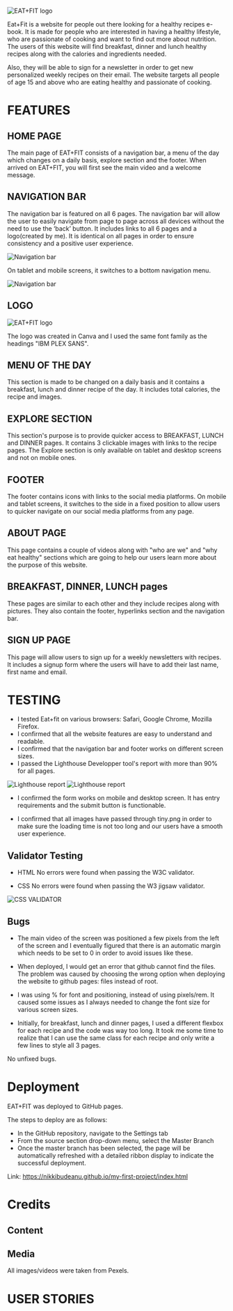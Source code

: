 ![EAT+FIT logo](assets/images/logo.jpg ) 


Eat+Fit is a website for people out there looking for a healthy recipes e-book. It is made for people who are interested in having a healthy lifestyle, who are passionate of cooking and want to find out more about nutrition. The users of this website will find breakfast, dinner and lunch healthy recipes along with the calories and ingredients needed.

Also, they will be able to sign for a newsletter in order to get new personalized weekly recipes on their email. The website targets all people of age 15 and above who are eating healthy and passionate of cooking.




# FEATURES



## HOME PAGE
The main page of EAT+FIT consists of a navigation bar, a menu of the day which changes on a daily basis, explore section and the footer. When arrived on EAT+FIT, you will first see the main video and a welcome message.

## NAVIGATION BAR 
The navigation bar is featured on all 6 pages. The navigation bar will allow the user to easily navigate from page to page across all devices without the need to use the ‘back’ button. It includes links to all 6 pages and a logo(created by me). It is identical on all pages in order to ensure consistency and a positive user experience.
 
![Navigation bar](assets/images/nav1.png)

On tablet and mobile screens, it switches to a bottom navigation menu. 

![Navigation bar](assets/images/nav2.png)
## LOGO 
![EAT+FIT logo](assets/images/logo.jpg)

The logo was created in Canva and I used the same font family as the headings "IBM PLEX SANS".

## MENU OF THE DAY
This section is made to be changed on a daily basis and it contains a breakfast, lunch and dinner recipe of the day. It includes total calories, the recipe and images. 

## EXPLORE SECTION
This section's purpose is to provide quicker access to BREAKFAST, LUNCH and DINNER pages. It contains 3 clickable images with links to the recipe pages. The Explore section is only available on tablet and desktop screens and not on mobile ones. 

## FOOTER
The footer contains icons with links to the social media platforms. On mobile and tablet screens, it switches to the side in a fixed position to allow users to quicker navigate on our social media platforms from any page. 


## ABOUT PAGE
This page contains a couple of videos along with "who are we" and "why eat healthy" sections which are going to help our users learn more about the purpose of this website. 

## BREAKFAST, DINNER, LUNCH pages
These pages are similar to each other and they include recipes along with pictures. They also contain the footer, hyperlinks section and the navigation bar. 

## SIGN UP PAGE
This page will allow users to sign up for a weekly newsletters with recipes. It includes a signup form where the users will have to add their last name, first name and email. 

# TESTING
* I tested Eat+fit on various browsers: Safari, Google Chrome, Mozilla Firefox. 
* I confirmed that all the website features are easy to understand and readable. 
* I confirmed that the navigation bar and footer works on different screen sizes. 
* I passed the Lighthouse Developper tool's report with more than 90% for all pages. 

![Lighthouse report](assets/images/report1.png)
![Lighthouse report](assets/images/report2.png)

* I confirmed the form works on mobile and desktop screen. It has entry requirements and the submit button is functionable. 

* I confirmed that all images have passed through tiny.png in order to make sure the loading time is not too long and our users have a smooth user experience. 



## Validator Testing

* HTML
No errors were found when passing the W3C validator.

* CSS
No errors were found when passing the W3 jigsaw validator.

![CSS VALIDATOR](assets/images/cssvalid.png)


## Bugs

* The main video of the screen was positioned a few pixels from the left of the screen and I eventually figured that there is an automatic margin which needs to be set to 0 in order to avoid issues like these. 

* When deployed, I would get an error that github cannot find the files. The problem was caused by choosing the wrong option when deploying the website to github pages: files instead of root. 

* I was using % for font and positioning, instead of using pixels/rem. It caused some issues as I always needed to change the font size for various screen sizes. 

* Initially, for breakfast, lunch and dinner pages, I used a different flexbox for each recipe and the code was way too long. It took me some time to realize that I can use the same class for each recipe and only write a few lines to style all 3 pages. 


No unfixed bugs. 

# Deployment
EAT+FIT  was deployed to GitHub pages. 

The steps to deploy are as follows:
* In the GitHub repository, navigate to the Settings tab
* From the source section drop-down menu, select the Master Branch
* Once the master branch has been selected, the page will be automatically refreshed with a detailed ribbon display to indicate the successful deployment.


Link: https://nikkibudeanu.github.io/my-first-project/index.html 




# Credits

## Content

## Media 
All images/videos were taken from Pexels. 

# USER STORIES

